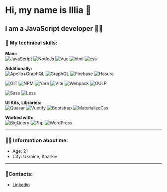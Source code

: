 # Hi, my name is Illia 👋  
## I am a JavaScript developer 👨‍💻


### 💪 My technical skills:

**Main:**  
![JavaScript](https://img.shields.io/badge/JavaScript-323330?style=for-the-badge&logo=javascript&logoColor=F7DF1E) 
![NodeJs](https://img.shields.io/badge/Node.js-43853D?style=for-the-badge&logo=Node.js&logoColor=white)
![Vue](https://img.shields.io/badge/Vue.js-35495E?style=for-the-badge&logo=vuejs&logoColor=4FC08D)
![html](https://img.shields.io/badge/HTML5-E34F26?style=for-the-badge&logo=html5&logoColor=white)
![css](https://img.shields.io/badge/CSS3-1572B6?style=for-the-badge&logo=css3&logoColor=whit)

**Additionally:**  
![Apollo+GraphQL](https://img.shields.io/badge/Apollo+GraphQL-fff?style=for-the-badge&logo=Apollo-GraphQL&logoColor=da0393)
![GraphQL](https://img.shields.io/badge/GraphQL-fff?style=for-the-badge&logo=graphql&logoColor=da0393)
![Firebase](https://img.shields.io/badge/Firebase-fff?style=for-the-badge&logo=Firebase&logoColor=ffcb2b)
![Hasura](https://img.shields.io/badge/Hasura-2db67d?style=for-the-badge&logo=Hasura&logoColor=01215a)

![GIT](https://img.shields.io/badge/Git-fff?style=for-the-badge&logo=git&logoColor=e84f31) 
![NPM](https://img.shields.io/badge/NPM-cb3837?style=for-the-badge&logo=npm&logoColor=fff)
![Yarn](https://img.shields.io/badge/Yarn-2188b6?style=for-the-badge&logo=Yarn&logoColor=fff)
![Vite](https://img.shields.io/badge/Vite-8d79fe?style=for-the-badge&logo=Vite&logoColor=fdc327)
![Webpack](https://img.shields.io/badge/Webpack-8acef2?style=for-the-badge&logo=Webpack&logoColor=fff)
![GULP](https://img.shields.io/badge/GULP-e14748?style=for-the-badge&logo=gulp&logoColor=fff)

![Sass](https://img.shields.io/badge/Sass/Scss-CC6699?style=for-the-badge&logo=sass&logoColor=white) 
![Less](https://img.shields.io/badge/Less-1b74ba?style=for-the-badge&logo=less&logoColor=white) 


**UI Kits, Libraries:**  
![Quasar](https://img.shields.io/badge/Quasar-1776d1?style=for-the-badge&logo=Quasar&logoColor=fff)
![Vuetify](https://img.shields.io/badge/Vuetify-fff?style=for-the-badge&logo=Vuetify&logoColor=7ac6ff)
![Bootstrap](https://img.shields.io/badge/Bootstrap-7b12f2?style=for-the-badge&logo=Bootstrap&logoColor=fff)
![MaterializeCss](https://img.shields.io/badge/Materialize_Css-ee6e73?style=for-the-badge&logoColor=fff)

**Worked with:**  
![BigQuery](https://img.shields.io/badge/BigQuery-4380e4?style=for-the-badge)
![Php](https://img.shields.io/badge/PHP-777BB4?style=for-the-badge&logo=php&logoColor=white)
![WordPress](https://img.shields.io/badge/WordPress-1a749d?style=for-the-badge&logo=WordPress&logoColor=white)

---

### 👨‍💼 Information about me:  

* Age: 21
* City: Ukraine, Kharkiv

---

### 📱Contacts:
* [Linkedin](https://www.linkedin.com/in/ilya-belichenko/)

